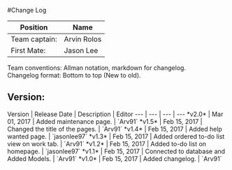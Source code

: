 #Change Log

Position | Name 
--- | ---
Team captain: | Arvin Rolos
First Mate: | Jason Lee


Team conventions: Allman notation, markdown for changelog.  
Changelog format: Bottom to top (New to old).

<h2>Version: </h2>
Version | Release Date | Description  | Editor
--- | --- | --- | ---
*v2.0* | Mar 01, 2017 | Added maintenance page. | `Arv91`
*v1.5* | Feb 15, 2017 | Changed the title of the pages. | `Arv91`
*v1.4* | Feb 15, 2017 | Added help wanted page. | `jasonlee97`
*v1.3* | Feb 15, 2017 | Added ordered to-do list view on work tab. | `Arv91`
*v1.2* | Feb 15, 2017 | Added to-do list on homepage. | `jasonlee97`
*v1.1* | Feb 15, 2017 | Connected to database and Added Models. | `Arv91`
*v1.0* | Feb 15, 2017 | Added changelog. | `Arv91`